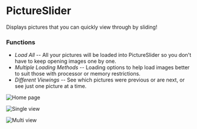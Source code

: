 <h1>PictureSlider</h1>

Displays pictures that you can quickly view through by sliding!

<h3>Functions</h3>
<ul>
  <li><em>Load All</em> -- All your pictures will be loaded into PictureSlider so you don't have to keep opening images one by one.</li>
  <li><em>Multiple Loading Methods</em> -- Loading options to help load images better to suit those with processor or memory restrictions.</li>
  <li><em>Different Viewings</em> -- See which pictures were previous or are next, or see just one picture at a time.</li>
</ul>

![Home page](https://q5uqgq.bl3302.livefilestore.com/y3mzBMxyUfI2Grm_SXaSI5d8OU4mqN4QR26Oy5Ml17Rr1XtUrqqCDAS9_j1kNrl_xhTjhqS5OdQqmBiUc6FpvIgT3FMRSHHFRBBcb-emKx5ZRfBOdJEYcV1DV9yA-NVQJNyaENgBjMOhhrfGCW7jfJYrBj2PVYAo6RCh-0_KNkUwKA?width=999&height=540&cropmode=none)

![Single view](https://aitp7g.bl3302.livefilestore.com/y3mQasPu44IN66J9iXnXONhVA3xX59xIlpy4XLsC_FNAOlfq9JQTq5ubHOv5wxjk4JXLh7dIUhBr5Dwzsrj4mwRUORpY_RhYUs5VKzdIASfQm2Ir2ubsHiJiW4XBL3WeqYvyo2foNpTfvCyic3hNAQYig?width=1001&height=540&cropmode=none)

![Multi view](https://nq101g.bl3302.livefilestore.com/y3my8QQG_XadUBW4054FmQG9hAis0txzc8s49c7YsbcfrcdaPIqUc4Wn8Obq43DQBlPMdi7tfZHodHjwmWNXD0dusG98bdNppzZy8aBCIGqZcbr72UcwU_C6_mdljI6EtFyTUoj8MM8uoYoGcRPLkWkLIZgXDZZ94B8px3sFIfRivM?width=650&height=351&cropmode=none)


